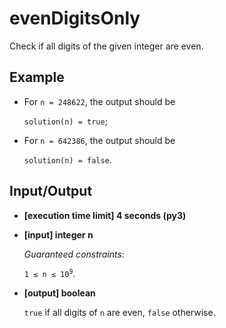 # evenDigitsOnly

Check if all digits of the given integer are even.

## Example

- For `n = 248622`, the output should be

    `solution(n) = true`;

- For `n = 642386`, the output should be

    `solution(n) = false`.

## Input/Output

- **[execution time limit] 4 seconds (py3)**

- **[input] integer n**

	*Guaranteed constraints:*

	<code>1 ≤ n ≤ 10<sup>9</sup></code>.

- **[output] boolean**

	`true` if all digits of `n` are even, `false` otherwise.
